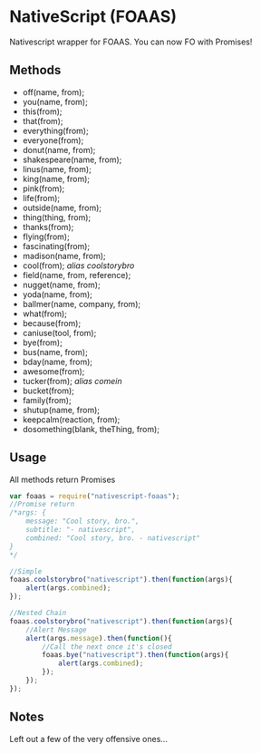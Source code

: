 # NativeScript (FOAAS)
Nativescript wrapper for FOAAS.  You can now FO with Promises!

## Methods
* off(name, from);
* you(name, from);
* this(from);
* that(from);
* everything(from);
* everyone(from);
* donut(name, from);
* shakespeare(name, from);
* linus(name, from);
* king(name, from);
* pink(from);
* life(from);
* outside(name, from);
* thing(thing, from);
* thanks(from);
* flying(from);
* fascinating(from);
* madison(name, from);
* cool(from); *alias coolstorybro*
* field(name, from, reference);
* nugget(name, from);
* yoda(name, from);
* ballmer(name, company, from);
* what(from);
* because(from);
* caniuse(tool, from);
* bye(from);
* bus(name, from);
* bday(name, from);
* awesome(from);
* tucker(from); *alias comein*
* bucket(from);
* family(from);
* shutup(name, from);
* keepcalm(reaction, from);
* dosomething(blank, theThing, from);

## Usage
All methods return Promises
``` js
var foaas = require("nativescript-foaas");
//Promise return
/*args: {
    message: "Cool story, bro.",
    subtitle: "- nativescript",
    combined: "Cool story, bro. - nativescript"   
}
*/

//Simple
foaas.coolstorybro("nativescript").then(function(args){
    alert(args.combined);
});

//Nested Chain
foaas.coolstorybro("nativescript").then(function(args){
    //Alert Message
    alert(args.message).then(function(){
        //Call the next once it's closed
        foaas.bye("nativescript").then(function(args){
            alert(args.combined); 
        });        
    });
});
```

## Notes
Left out a few of the very offensive ones...